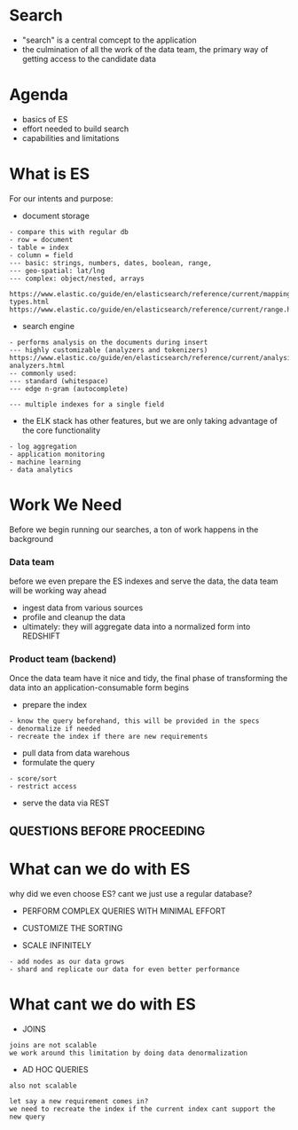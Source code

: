 # Search
- "search" is a central comcept to the application
- the culmination of all the work of the data team, the primary way of getting access to the candidate data

# Agenda
- basics of ES
- effort needed to build search
- capabilities and limitations

# What is ES
For our intents and purpose:
- document storage
```
- compare this with regular db
- row = document
- table = index
- column = field
--- basic: strings, numbers, dates, boolean, range, 
--- geo-spatial: lat/lng
--- complex: object/nested, arrays

https://www.elastic.co/guide/en/elasticsearch/reference/current/mapping-types.html
https://www.elastic.co/guide/en/elasticsearch/reference/current/range.html
```
- search engine
```
- performs analysis on the documents during insert
--- highly customizable (analyzers and tokenizers)
https://www.elastic.co/guide/en/elasticsearch/reference/current/analysis-analyzers.html
-- commonly used:
--- standard (whitespace)
--- edge n-gram (autocomplete)

--- multiple indexes for a single field
```
- the ELK stack has other features, but we are only taking advantage of the core functionality
```
- log aggregation
- application monitoring
- machine learning
- data analytics
```

# Work We Need
Before we begin running our searches, a ton of work happens in the background

### Data team
before we even prepare the ES indexes and serve the data, the data team will be working way ahead
- ingest data from various sources
- profile and cleanup the data
- ultimately: they will aggregate data into a normalized form into REDSHIFT

### Product team (backend)
Once the data team have it nice and tidy, the final phase of transforming the data into an application-consumable form begins

- prepare the index
```
- know the query beforehand, this will be provided in the specs
- denormalize if needed
- recreate the index if there are new requirements
```
- pull data from data warehous
- formulate the query
```
- score/sort
- restrict access
```
- serve the data via REST



## QUESTIONS BEFORE PROCEEDING


# What can we do with ES
why did we even choose ES? cant we just use a regular database?

- PERFORM COMPLEX QUERIES WITH MINIMAL EFFORT

- CUSTOMIZE THE SORTING

- SCALE INFINITELY
```
- add nodes as our data grows
- shard and replicate our data for even better performance
```

# What cant we do with ES
- JOINS
```
joins are not scalable
we work around this limitation by doing data denormalization
```

- AD HOC QUERIES
```
also not scalable

let say a new requirement comes in? 
we need to recreate the index if the current index cant support the new query
```
